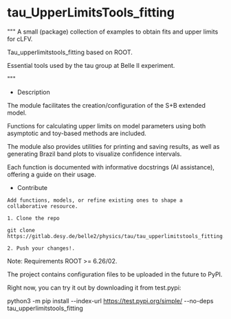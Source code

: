 # tau_UpperLimitsTools_fitting

"""
A small (package) collection of examples to obtain fits and upper limits for cLFV.  

Tau_upperlimitstools_fitting based on ROOT.

Essential tools used by the tau group at Belle II experiment.

"""

- Description 

The module facilitates the creation/configuration of the S+B extended model.

Functions for calculating upper limits on model parameters using both asymptotic and toy-based methods are included.

 The module also provides utilities for printing and saving results, as well as generating Brazil band plots to visualize confidence intervals.

Each function is documented with informative docstrings (AI assistance), offering a guide on their usage.

- Contribute
```
Add functions, models, or refine existing ones to shape a collaborative resource.

1. Clone the repo 

git clone https://gitlab.desy.de/belle2/physics/tau/tau_upperlimitstools_fitting.git

2. Push your changes!.

```

Note:
Requirements ROOT >= 6.26/02.

The project contains configuration files to be uploaded in the future to PyPI. 

Right now, you can try it out by downloading it from test.pypi:

python3 -m pip install --index-url https://test.pypi.org/simple/ --no-deps tau_upperlimitstools_fitting
